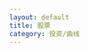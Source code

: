 ```yaml
---
layout: default
title: 股票
category: 投资/曲线
---
```

<div id="main" style="height:400px"></div>
<!-- ECharts单文件引入 -->
<script src="{{site.baseurl}}/echarts/echarts.common.min.js"></script>
<script type="text/javascript">
    // 基于准备好的dom，初始化echarts图表
    var myChart = echarts.init(document.getElementById('main')); 

    var option = {
        legend: {
            data: ['净值','净收益']
        },
        tooltip: {
            trigger: 'axis',
        },
        dataZoom: {
            show: true,
            start: 90
        },
        xAxis: {
            type : 'time',
            splitLine: {
                show: false,
            }
        },
        yAxis: [
            {
                type: 'value',
                position: 'left',
                splitLine: {
                    show: false,
                },
                scale: true,
            },
            {
                type : 'value',
                position: 'right',
                splitLine: {
                    show: false,
                },
                axisLabel: {
                    formatter: '{value}W',
                },
                scale: true,
            },
        ],
        series: [
            {
                name: '净值',
                type: 'line',
                data: [
                    [new Date(2017, 04, 21), 1.000],
                    [new Date(2017, 04, 30), 1.000],
                    [new Date(2017, 05, 03), 1.001],
                    [new Date(2017, 05, 10), 1.029],
                    [new Date(2017, 05, 18), 1.015],
                    [new Date(2017, 05, 25), 1.020],
                    [new Date(2017, 06, 01), 1.033],
                    [new Date(2017, 06, 09), 1.058],
                    [new Date(2017, 06, 16), 1.028],
                    [new Date(2017, 06, 22), 1.021],
                    [new Date(2017, 06, 29), 1.050],
                    [new Date(2017, 07, 05), 1.038],
                    [new Date(2017, 07, 12), 1.049],
                    [new Date(2017, 07, 19), 1.084],
                    [new Date(2017, 07, 27), 1.098],
                    [new Date(2017, 08, 03), 1.157],
                    [new Date(2017, 08, 10), 1.180],
                    [new Date(2017, 08, 17), 1.161],
                    [new Date(2017, 08, 23), 1.174],
                    [new Date(2017, 08, 30), 1.139],
                    [new Date(2017, 09, 07), 1.159],
                    [new Date(2017, 09, 14), 1.171],
                    [new Date(2017, 09, 21), 1.180],
                    [new Date(2017, 09, 28), 1.190],
                    [new Date(2017, 10, 04), 1.190],
                    [new Date(2017, 10, 11), 1.271],
                    [new Date(2017, 10, 18), 1.249],
                    [new Date(2017, 10, 25), 1.309],
                    [new Date(2017, 11, 02), 1.273],
                    [new Date(2017, 11, 09), 1.278],
                    [new Date(2017, 11, 16), 1.278],
                    [new Date(2017, 11, 23), 1.278],
                    [new Date(2017, 11, 30), 1.298],
                    [new Date(2018, 00, 06), 1.393],
                    [new Date(2018, 00, 13), 1.405],
                    [new Date(2018, 00, 20), 1.403],
                    [new Date(2018, 00, 27), 1.444],
                    [new Date(2018, 01, 03), 1.355],
                    [new Date(2018, 01, 10), 1.189],
                    [new Date(2018, 01, 24), 1.334],
                    [new Date(2018, 02, 03), 1.297],
                    [new Date(2018, 02, 10), 1.363],
                    [new Date(2018, 02, 17), 1.370],
                    [new Date(2018, 02, 24), 1.289],
                    [new Date(2018, 02, 30), 1.307],
                    [new Date(2018, 03, 07), 1.299],
                    [new Date(2018, 03, 14), 1.387],
                    [new Date(2018, 03, 21), 1.331],
                    [new Date(2018, 03, 28), 1.356],
                    [new Date(2018, 04, 05), 1.366],
                    [new Date(2018, 04, 12), 1.406],
                    [new Date(2018, 04, 19), 1.399],
                    [new Date(2018, 04, 26), 1.357],
                    [new Date(2018, 05, 02), 1.343],
                    [new Date(2018, 05, 10), 1.355],
                    [new Date(2018, 05, 16), 1.365],
                    [new Date(2018, 05, 23), 1.343],
                    [new Date(2018, 05, 30), 1.294],
                    [new Date(2018, 06, 08), 1.260],
                    [new Date(2018, 06, 14), 1.306],
                    [new Date(2018, 06, 22), 1.284],
                    [new Date(2018, 06, 29), 1.296],
                    [new Date(2018, 07, 04), 1.235],
                    [new Date(2018, 07, 11), 1.291],
                    [new Date(2018, 07, 18), 1.227],
                    [new Date(2018, 07, 25), 1.265],
                    [new Date(2018, 08, 01), 1.279],
                    [new Date(2018, 08, 09), 1.254],
                    [new Date(2018, 08, 16), 1.257],
                    [new Date(2018, 08, 24), 1.310],
                    [new Date(2018, 08, 30), 1.300],
                    [new Date(2018, 09, 06), 1.292],
                    [new Date(2018, 09, 13), 1.227],
                    [new Date(2018, 09, 21), 1.222],
                    [new Date(2018, 09, 28), 1.233],
                    [new Date(2018, 10, 03), 1.272],
                    [new Date(2018, 10, 10), 1.233],
                    [new Date(2018, 10, 17), 1.256],
                    [new Date(2018, 10, 24), 1.231],
                    [new Date(2018, 11, 01), 1.245],
                    [new Date(2018, 11, 08), 1.244],
                    [new Date(2018, 11, 16), 1.253],
                    [new Date(2018, 11, 23), 1.196],
                    [new Date(2018, 11, 30), 1.180],
                    [new Date(2019, 00, 05), 1.182],
                    [new Date(2019, 00, 12), 1.205],
                    [new Date(2019, 00, 20), 1.240],
                    [new Date(2019, 00, 27), 1.264],
                    [new Date(2019, 01, 09), 1.336],
                    [new Date(2019, 01, 16), 1.345],
                    [new Date(2019, 01, 24), 1.399],
                    [new Date(2019, 02, 02), 1.452],
                    [new Date(2019, 02, 10), 1.413],
                    [new Date(2019, 02, 17), 1.449],
                    [new Date(2019, 02, 22), 1.477],
                    [new Date(2019, 02, 30), 1.491],
                    [new Date(2019, 03, 07), 1.539],
                    [new Date(2019, 03, 14), 1.554],
                    [new Date(2019, 03, 20), 1.579],
                    [new Date(2019, 03, 27), 1.533],
                    [new Date(2019, 04, 04), 1.551],
                    [new Date(2019, 04, 11), 1.487],
                    [new Date(2019, 04, 18), 1.451],
                    [new Date(2019, 04, 25), 1.418],
                    [new Date(2019, 05, 02), 1.436],
                    [new Date(2019, 05, 08), 1.413],
                    [new Date(2019, 05, 16), 1.454],
                    [new Date(2019, 05, 22), 1.510],
                    [new Date(2019, 05, 29), 1.510],
                    [new Date(2019, 06, 06), 1.525],
                    [new Date(2019, 06, 14), 1.517],
                    [new Date(2019, 06, 28), 1.519],
                    [new Date(2019, 07, 11), 1.448],
                    [new Date(2019, 07, 18), 1.463],
                    [new Date(2019, 07, 25), 1.483],
                    [new Date(2019, 07, 31), 1.476],
                    [new Date(2019, 08, 07), 1.508],
                    [new Date(2019, 08, 14), 1.521],
                    [new Date(2019, 08, 21), 1.508],
                    [new Date(2019, 08, 28), 1.475],
                    [new Date(2019, 09, 13), 1.496],
                    [new Date(2019, 09, 19), 1.499],
                    [new Date(2019, 09, 27), 1.503],
                    [new Date(2019, 10, 02), 1.521],
                    [new Date(2019, 10, 09), 1.531],
                    [new Date(2019, 10, 17), 1.495],
                    [new Date(2019, 10, 24), 1.493],
                    [new Date(2019, 10, 30), 1.491],
                    [new Date(2019, 11, 08), 1.517],
                    [new Date(2019, 11, 14), 1.556],
                    [new Date(2019, 11, 21), 1.604],
                    [new Date(2019, 11, 28), 1.623],
                    [new Date(2020, 00, 05), 1.658],
                    [new Date(2020, 00, 11), 1.663],
                    [new Date(2020, 00, 18), 1.650],
                    [new Date(2020, 00, 26), 1.568],
                    [new Date(2020, 01, 08), 1.528],
                    [new Date(2020, 01, 15), 1.598],
                    [new Date(2020, 01, 23), 1.592],
                    [new Date(2020, 01, 29), 1.563],
                    [new Date(2020, 02, 07), 1.605],
                    [new Date(2020, 02, 14), 1.583],
                    [new Date(2020, 02, 21), 1.408],
                    [new Date(2020, 02, 28), 1.456],
                    [new Date(2020, 03, 12), 1.471],
                    [new Date(2020, 03, 25), 1.473],
                    [new Date(2020, 04, 02), 1.540],
                    [new Date(2020, 04, 09), 1.565],
                    [new Date(2020, 04, 16), 1.515],
                    [new Date(2020, 04, 23), 1.528],
                    [new Date(2020, 04, 30), 1.572],
                    [new Date(2020, 05, 06), 1.646],
                    [new Date(2020, 05, 13), 1.639],
                    [new Date(2020, 05, 20), 1.661],
                    [new Date(2020, 05, 27), 1.677],
                    [new Date(2020, 06, 11), 1.924],
                    [new Date(2020, 06, 18), 1.831],
                    [new Date(2020, 06, 25), 1.838],
                    [new Date(2020, 07, 01), 1.896],
                    [new Date(2020, 07, 08), 1.880],
                    [new Date(2020, 07, 15), 1.996],
                    [new Date(2020, 07, 22), 2.037],
                    [new Date(2020, 07, 29), 2.094],
                    [new Date(2020, 08, 05), 2.059],
                    [new Date(2020, 08, 12), 1.997],
                    [new Date(2020, 08, 19), 2.028],
                    [new Date(2020, 08, 26), 1.960],
                    [new Date(2020, 09, 10), 1.987],
                    [new Date(2020, 09, 18), 2.125],
                    [new Date(2020, 09, 24), 2.160],
                    [new Date(2020, 10, 01), 2.166],
                    [new Date(2020, 10, 07), 2.234],
                    [new Date(2020, 10, 14), 2.195],
                    [new Date(2020, 10, 21), 2.241],
                    [new Date(2020, 10, 29), 2.301],
                    [new Date(2020, 11, 05), 2.355],
                    [new Date(2020, 11, 12), 2.303],
                    [new Date(2020, 11, 19), 2.356],
                    [new Date(2020, 11, 26), 2.342],
                    [new Date(2021, 00, 02), 2.438],
                    [new Date(2021, 00, 09), 2.465],
                    [new Date(2021, 00, 16), 2.441],
                    [new Date(2021, 00, 23), 2.455],
                    [new Date(2021, 00, 30), 2.417],
                    [new Date(2021, 01, 06), 2.497],
                    [new Date(2021, 01, 13), 2.602],
                    [new Date(2021, 01, 21), 2.617],
                    [new Date(2021, 01, 28), 2.442],
                    [new Date(2021, 02, 06), 2.413],
                    [new Date(2021, 02, 14), 2.371],
                    [new Date(2021, 02, 20), 2.332],
                    [new Date(2021, 02, 26), 2.325],
                    [new Date(2021, 03, 04), 2.383],
                    [new Date(2021, 03, 11), 2.321],
                    [new Date(2021, 03, 18), 2.348],
                    [new Date(2021, 03, 24), 2.396],
                    [new Date(2021, 04, 01), 2.424],
                    [new Date(2021, 04, 09), 2.390],
                    [new Date(2021, 04, 15), 2.386],
                    [new Date(2021, 04, 21), 2.428],
                    [new Date(2021, 04, 29), 2.483],
                    [new Date(2021, 05, 06), 2.513],
                    [new Date(2021, 05, 14), 2.477],
                    [new Date(2021, 05, 19), 2.437],
                    [new Date(2021, 05, 27), 2.505],
                    [new Date(2021, 06, 03), 2.424],
                    [new Date(2021, 06, 11), 2.393],
                    [new Date(2021, 06, 17), 2.443],
                    [new Date(2021, 06, 25), 2.418],
                    [new Date(2021, 07, 01), 2.262],
                    [new Date(2021, 07, 07), 2.282],
                    [new Date(2021, 07, 14), 2.332],
                    [new Date(2021, 07, 21), 2.265],
                    [new Date(2021, 07, 29), 2.334],
                    [new Date(2021, 08, 04), 2.373],
                    [new Date(2021, 08, 11), 2.426],
                    [new Date(2021, 08, 19), 2.346],
                    [new Date(2021, 08, 25), 2.316],
                    [new Date(2021, 09, 10), 2.367],
                    [new Date(2021, 09, 16), 2.394],
                    [new Date(2021, 09, 23), 2.410],
                    [new Date(2021, 09, 30), 2.351],
                    [new Date(2021, 10, 06), 2.313],
                    [new Date(2021, 10, 14), 2.337],
                    [new Date(2021, 10, 21), 2.356],
                    [new Date(2021, 10, 28), 2.350],
                    [new Date(2021, 11, 05), 2.350],
                    [new Date(2021, 11, 11), 2.374],
                    [new Date(2021, 11, 19), 2.288],
                    [new Date(2021, 11, 26), 2.324],
                    [new Date(2022, 00, 01), 2.297],
                    [new Date(2022, 00, 08), 2.298],
                    [new Date(2022, 00, 15), 2.298],
                    [new Date(2022, 00, 22), 2.365],
                    [new Date(2022, 00, 30), 2.276],
                    [new Date(2022, 01, 12), 2.390],
                    [new Date(2022, 01, 19), 2.384],
                    [new Date(2022, 01, 26), 2.255],
                    [new Date(2022, 02, 06), 2.217],
                    [new Date(2022, 02, 13), 2.093],
                    [new Date(2022, 02, 19), 2.102],
                    [new Date(2022, 02, 26), 2.064],
                    [new Date(2022, 03, 03), 2.123],
                    [new Date(2022, 03, 09), 2.107],
                    [new Date(2022, 03, 17), 2.122],
                    [new Date(2022, 03, 22), 2.051],
                    [new Date(2022, 03, 30), 2.175],
                    [new Date(2022, 04, 07), 2.103],
                    [new Date(2022, 04, 15), 2.158],
                    [new Date(2022, 04, 21), 2.196],
                    [new Date(2022, 04, 29), 2.168],
                    [new Date(2022, 05, 05), 2.220],
                    [new Date(2022, 05, 11), 2.323],
                    [new Date(2022, 05, 18), 2.266],
                    [new Date(2022, 05, 26), 2.328],
                    [new Date(2022, 06, 02), 2.323],
                    [new Date(2022, 06, 09), 2.291],
                    [new Date(2022, 06, 16), 2.188],
                    [new Date(2022, 06, 23), 2.214],
                    [new Date(2022, 06, 31), 2.127],
                    [new Date(2022, 07, 06), 2.150],
                    [new Date(2022, 07, 13), 2.183],
                    [new Date(2022, 07, 20), 2.181],
                    [new Date(2022, 07, 28), 2.226],
                    [new Date(2022, 08, 03), 2.172],
                    [new Date(2022, 08, 11), 2.138],
                    [new Date(2022, 08, 17), 2.080],
                    [new Date(2022, 08, 25), 2.036],
                    [new Date(2022, 09, 02), 2.024],
                    [new Date(2022, 09, 15), 1.965],
                    [new Date(2022, 09, 22), 1.917],
                    [new Date(2022, 09, 30), 1.735],
                    [new Date(2022, 10, 05), 1.900],
                    [new Date(2022, 10, 12), 1.995],
                    [new Date(2022, 10, 20), 2.082],
                    [new Date(2022, 10, 27), 2.026],
                    [new Date(2022, 11, 03), 2.138],
                    [new Date(2022, 11, 11), 2.287],
                    [new Date(2022, 11, 31), 2.295],
                    [new Date(2023, 00, 07), 2.370],
                    [new Date(2023, 00, 15), 2.455],
                    [new Date(2023, 00, 26), 2.528],
                    [new Date(2023, 01, 04), 2.489],
                    [new Date(2023, 01, 12), 2.458],
                    [new Date(2023, 01, 18), 2.458],
                    [new Date(2023, 01, 26), 2.386],
                    [new Date(2023, 02, 18), 2.327],
                    [new Date(2023, 02, 25), 2.449],
                    [new Date(2023, 03, 02), 2.510],
                    [new Date(2023, 03, 08), 2.501],
                    [new Date(2023, 03, 16), 2.438],
                    [new Date(2023, 03, 22), 2.395],
                    [new Date(2023, 03, 29), 2.419],
                    [new Date(2023, 04, 07), 2.429],
                    [new Date(2023, 04, 14), 2.375],
                    [new Date(2023, 04, 20), 2.394],
                    [new Date(2023, 04, 28), 2.328],
                    [new Date(2023, 05, 04), 2.370],
                    [new Date(2023, 05, 11), 2.396],
                    [new Date(2023, 05, 18), 2.509],
                    [new Date(2023, 05, 24), 2.420],
                    [new Date(2023, 06, 01), 2.390],
                    [new Date(2023, 06, 09), 2.373],
                    [new Date(2023, 06, 15), 2.459],
                    [new Date(2023, 06, 22), 2.414],
                    [new Date(2023, 06, 30), 2.536],
                    [new Date(2023, 07, 05), 2.531],
                    [new Date(2023, 07, 12), 2.471],
                    [new Date(2023, 07, 19), 2.407],
                    [new Date(2023, 07, 26), 2.377],
                    [new Date(2023, 08, 02), 2.414],
                    [new Date(2023, 08, 09), 2.399],
                    [new Date(2023, 08, 17), 2.370],
                    [new Date(2023, 08, 24), 2.358],
                    [new Date(2023, 09, 15), 2.273],
                    [new Date(2023, 09, 22), 2.179],
                    [new Date(2023, 09, 29), 2.217],
                    [new Date(2023, 10, 05), 2.259],
                    [new Date(2023, 10, 12), 2.249],
                    [new Date(2023, 10, 19), 2.268],
                    [new Date(2023, 10, 25), 2.257],
                    [new Date(2023, 11, 03), 2.208],
                    [new Date(2023, 11, 10), 2.133],
                    [new Date(2023, 11, 16), 2.132],
                    [new Date(2023, 11, 23), 2.025],
                    [new Date(2024, 00, 07), 2.085],
                    [new Date(2024, 00, 13), 2.060],
                    [new Date(2024, 00, 21), 1.975],
                    [new Date(2024, 00, 27), 2.018],
                    [new Date(2024, 01, 03), 1.993],
                    [new Date(2024, 01, 24), 2.142],
                    [new Date(2024, 02, 02), 2.110],
                    [new Date(2024, 02, 10), 2.089],
                    [new Date(2024, 02, 16), 2.142],
                    [new Date(2024, 02, 23), 2.158],
                    [new Date(2024, 02, 30), 2.163],
                    [new Date(2024, 03, 13), 2.172],
                    [new Date(2024, 03, 21), 2.141],
                    [new Date(2024, 03, 27), 2.304],
                    [new Date(2024, 04, 12), 2.424],
                    [new Date(2024, 04, 18), 2.524],
                    [new Date(2024, 04, 25), 2.461],
                    [new Date(2024, 05, 01), 2.391],
                    [new Date(2024, 05, 08), 2.449],
                    [new Date(2024, 05, 15), 2.460],
                    [new Date(2024, 05, 22), 2.439],
                    [new Date(2024, 05, 30), 2.403],
                    [new Date(2024, 06, 13), 2.456],
                    [new Date(2024, 06, 21), 2.356],
                    [new Date(2024, 06, 28), 2.318],
                    [new Date(2024, 07, 04), 2.332],
                    [new Date(2024, 07, 10), 2.363],
                    [new Date(2024, 07, 25), 2.352],
                    [new Date(2024, 08, 01), 2.381],
                    [new Date(2024, 08, 07), 2.318],
                    [new Date(2024, 08, 14), 2.305],
                    [new Date(2024, 08, 21), 2.369],
                    [new Date(2024, 08, 28), 2.657],
                    [new Date(2024, 09, 12), 2.729],
                    [new Date(2024, 09, 19), 2.684],
                    [new Date(2024, 09, 26), 2.665],
                    [new Date(2024, 10, 02), 2.631],
                    [new Date(2024, 10, 09), 2.704],
                    [new Date(2024, 10, 16), 2.604],
                    [new Date(2024, 10, 23), 2.586],
                    [new Date(2024, 10, 30), 2.596],
                    [new Date(2024, 11, 07), 2.679],
                    [new Date(2024, 11, 14), 2.691],
                    [new Date(2024, 11, 21), 2.719],
                ]
            },
            {
                name: '净收益',
                type: 'line',
                yAxisIndex: 1,
                data: [
                    [new Date(2018, 05, 30), 13.71],
                    [new Date(2018, 06, 08), 10.41],
                    [new Date(2018, 06, 14), 14.67],
                    [new Date(2018, 06, 22), 12.08],
                    [new Date(2018, 06, 29), 13.46],
                    [new Date(2018, 07, 04), 7.38],
                    [new Date(2018, 07, 11), 12.82],
                    [new Date(2018, 07, 18), 6.63],
                    [new Date(2018, 07, 25), 10.44],
                    [new Date(2018, 08, 01), 11.71],
                    [new Date(2018, 08, 09), 9.19],
                    [new Date(2018, 08, 16), 9.47],
                    [new Date(2018, 08, 24), 14.53],
                    [new Date(2018, 08, 30), 13.56],
                    [new Date(2018, 09, 06), 12.72],
                    [new Date(2018, 09, 13), 6.41],
                    [new Date(2018, 09, 21), 5.85],
                    [new Date(2018, 09, 28), 6.91],
                    [new Date(2018, 10, 03), 10.76],
                    [new Date(2018, 10, 10), 6.89],
                    [new Date(2018, 10, 17), 9.17],
                    [new Date(2018, 10, 24), 6.66],
                    [new Date(2018, 11, 01), 8.00],
                    [new Date(2018, 11, 08), 8.14],
                    [new Date(2018, 11, 16), 8.93],
                    [new Date(2018, 11, 23), 3.41],
                    [new Date(2018, 11, 30), 1.93],
                    [new Date(2019, 00, 05), 2.21],
                    [new Date(2019, 00, 12), 4.77],
                    [new Date(2019, 00, 20), 8.04],
                    [new Date(2019, 00, 27), 10.47],
                    [new Date(2019, 01, 09), 17.36],
                    [new Date(2019, 01, 16), 18.20],
                    [new Date(2019, 01, 24), 23.62],
                    [new Date(2019, 02, 02), 28.75],
                    [new Date(2019, 02, 10), 25.35],
                    [new Date(2019, 02, 17), 28.46],
                    [new Date(2019, 02, 22), 30.80],
                    [new Date(2019, 02, 30), 32.05],
                    [new Date(2019, 03, 07), 36.14],
                    [new Date(2019, 03, 14), 37.34],
                    [new Date(2019, 03, 20), 39.51],
                    [new Date(2019, 03, 27), 35.45],
                    [new Date(2019, 04, 04), 37.03],
                    [new Date(2019, 04, 11), 31.21],
                    [new Date(2019, 04, 18), 27.92],
                    [new Date(2019, 04, 25), 24.81],
                    [new Date(2019, 05, 02), 26.52],
                    [new Date(2019, 05, 08), 24.20],
                    [new Date(2019, 05, 16), 28.27],
                    [new Date(2019, 05, 22), 33.97],
                    [new Date(2019, 05, 29), 33.90],
                    [new Date(2019, 06, 06), 35.40],
                    [new Date(2019, 06, 14), 34.61],
                    [new Date(2019, 06, 28), 34.81],
                    [new Date(2019, 07, 11), 26.64],
                    [new Date(2019, 07, 18), 28.38],
                    [new Date(2019, 07, 25), 30.03],
                    [new Date(2019, 07, 31), 29.48],
                    [new Date(2019, 08, 07), 32.97],
                    [new Date(2019, 08, 14), 34.62],
                    [new Date(2019, 08, 21), 33.08],
                    [new Date(2019, 08, 28), 29.38],
                    [new Date(2019, 09, 13), 31.86],
                    [new Date(2019, 09, 19), 32.13],
                    [new Date(2019, 09, 27), 32.62],
                    [new Date(2019, 10, 02), 34.59],
                    [new Date(2019, 10, 09), 35.80],
                    [new Date(2019, 10, 17), 31.97],
                    [new Date(2019, 10, 24), 31.62],
                    [new Date(2019, 10, 30), 31.46],
                    [new Date(2019, 11, 08), 34.19],
                    [new Date(2019, 11, 14), 38.45],
                    [new Date(2019, 11, 21), 43.58],
                    [new Date(2019, 11, 28), 45.62],
                    [new Date(2020, 00, 05), 49.46],
                    [new Date(2020, 00, 11), 50.15],
                    [new Date(2020, 00, 18), 48.83],
                    [new Date(2020, 00, 26), 39.88],
                    [new Date(2020, 01, 08), 35.42],
                    [new Date(2020, 01, 15), 42.97],
                    [new Date(2020, 01, 23), 42.12],
                    [new Date(2020, 01, 29), 39.14],
                    [new Date(2020, 02, 07), 43.90],
                    [new Date(2020, 02, 14), 41.17],
                    [new Date(2020, 02, 21), 22.14],
                    [new Date(2020, 02, 28), 27.33],
                    [new Date(2020, 03, 12), 29.12],
                    [new Date(2020, 03, 25), 29.17],
                    [new Date(2020, 04, 02), 36.28],
                    [new Date(2020, 04, 09), 39.11],
                    [new Date(2020, 04, 16), 37.36],
                    [new Date(2020, 04, 23), 35.03],
                    [new Date(2020, 04, 30), 41.09],
                    [new Date(2020, 05, 06), 48.97],
                    [new Date(2020, 05, 13), 48.20],
                    [new Date(2020, 05, 20), 50.67],
                    [new Date(2020, 05, 27), 52.54],
                    [new Date(2020, 06, 11), 80.46],
                    [new Date(2020, 06, 18), 69.95],
                    [new Date(2020, 06, 25), 70.70],
                    [new Date(2020, 07, 01), 77.26],
                    [new Date(2020, 07, 08), 75.51],
                    [new Date(2020, 07, 15), 88.55],
                    [new Date(2020, 07, 22), 93.24],
                    [new Date(2020, 07, 29), 99.70],
                    [new Date(2020, 08, 05), 95.72],
                    [new Date(2020, 08, 12), 88.74],
                    [new Date(2020, 08, 19), 92.24],
                    [new Date(2020, 08, 26), 84.51],
                    [new Date(2020, 09, 10), 87.59],
                    [new Date(2020, 09, 18), 103.14],
                    [new Date(2020, 09, 24), 107.19],
                    [new Date(2020, 10, 01), 107.81],
                    [new Date(2020, 10, 07), 116.00],
                    [new Date(2020, 10, 14), 113.03],
                    [new Date(2020, 10, 21), 118.39],
                    [new Date(2020, 10, 29), 125.25],
                    [new Date(2020, 11, 05), 131.57],
                    [new Date(2020, 11, 12), 125.53],
                    [new Date(2020, 11, 19), 131.58],
                    [new Date(2020, 11, 26), 129.98],
                    [new Date(2021, 00, 02), 141.09],
                    [new Date(2021, 00, 09), 144.86],
                    [new Date(2021, 00, 16), 141.48],
                    [new Date(2021, 00, 23), 143.41],
                    [new Date(2021, 00, 30), 138.17],
                    [new Date(2021, 01, 06), 149.27],
                    [new Date(2021, 01, 13), 163.84],
                    [new Date(2021, 01, 21), 166.01],
                    [new Date(2021, 01, 28), 140.48],
                    [new Date(2021, 02, 06), 136.21],
                    [new Date(2021, 02, 14), 130.06],
                    [new Date(2021, 02, 20), 124.31],
                    [new Date(2021, 02, 26), 123.28],
                    [new Date(2021, 03, 04), 131.78],
                    [new Date(2021, 03, 11), 122.81],
                    [new Date(2021, 03, 18), 126.63],
                    [new Date(2021, 03, 24), 133.63],
                    [new Date(2021, 04, 01), 137.84],
                    [new Date(2021, 04, 09), 132.81],
                    [new Date(2021, 04, 15), 132.26],
                    [new Date(2021, 04, 21), 138.44],
                    [new Date(2021, 04, 29), 146.36],
                    [new Date(2021, 05, 06), 150.74],
                    [new Date(2021, 05, 14), 145.57],
                    [new Date(2021, 05, 19), 139.73],
                    [new Date(2021, 05, 27), 149.67],
                    [new Date(2021, 06, 03), 137.74],
                    [new Date(2021, 06, 11), 133.22],
                    [new Date(2021, 06, 17), 140.60],
                    [new Date(2021, 06, 25), 136.86],
                    [new Date(2021, 07, 01), 114.17],
                    [new Date(2021, 07, 07), 117.13],
                    [new Date(2021, 07, 14), 124.42],
                    [new Date(2021, 07, 21), 114.59],
                    [new Date(2021, 07, 29), 124.63],
                    [new Date(2021, 08, 04), 130.34],
                    [new Date(2021, 08, 11), 138.08],
                    [new Date(2021, 08, 19), 126.45],
                    [new Date(2021, 08, 25), 122.06],
                    [new Date(2021, 09, 10), 129.54],
                    [new Date(2021, 09, 16), 133.41],
                    [new Date(2021, 09, 23), 135.79],
                    [new Date(2021, 09, 30), 127.13],
                    [new Date(2021, 10, 06), 121.51],
                    [new Date(2021, 10, 14), 125.09],
                    [new Date(2021, 10, 21), 127.90],
                    [new Date(2021, 10, 28), 127.03],
                    [new Date(2021, 11, 05), 126.92],
                    [new Date(2021, 11, 11), 130.49],
                    [new Date(2021, 11, 19), 117.82],
                    [new Date(2021, 11, 26), 123.20],
                    [new Date(2022, 00, 01), 119.13],
                    [new Date(2022, 00, 08), 119.24],
                    [new Date(2022, 00, 15), 119.29],
                    [new Date(2022, 00, 22), 129.18],
                    [new Date(2022, 00, 30), 116.08],
                    [new Date(2022, 01, 12), 132.92],
                    [new Date(2022, 01, 19), 132.01],
                    [new Date(2022, 01, 26), 112.97],
                    [new Date(2022, 02, 06), 107.33],
                    [new Date(2022, 02, 13), 89.02],
                    [new Date(2022, 02, 19), 90.36],
                    [new Date(2022, 02, 26), 84.70],
                    [new Date(2022, 03, 03), 93.38],
                    [new Date(2022, 03, 09), 91.09],
                    [new Date(2022, 03, 17), 93.25],
                    [new Date(2022, 03, 22), 82.71],
                    [new Date(2022, 03, 30), 101.17],
                    [new Date(2022, 04, 07), 90.41],
                    [new Date(2022, 04, 15), 98.62],
                    [new Date(2022, 04, 21), 104.28],
                    [new Date(2022, 04, 29), 100.11],
                    [new Date(2022, 05, 05), 107.71],
                    [new Date(2022, 05, 11), 122.94],
                    [new Date(2022, 05, 18), 113.69],
                    [new Date(2022, 05, 26), 123.70],
                    [new Date(2022, 06, 02), 122.97],
                    [new Date(2022, 06, 09), 118.18],
                    [new Date(2022, 06, 16), 103.07],
                    [new Date(2022, 06, 23), 106.88],
                    [new Date(2022, 06, 31), 93.99],
                    [new Date(2022, 07, 06), 97.45],
                    [new Date(2022, 07, 13), 102.26],
                    [new Date(2022, 07, 20), 101.99],
                    [new Date(2022, 07, 28), 108.68],
                    [new Date(2022, 08, 03), 100.7],
                    [new Date(2022, 08, 11), 95.66],
                    [new Date(2022, 08, 17), 86.97],
                    [new Date(2022, 08, 25), 80.53],
                    [new Date(2022, 09, 02), 78.73],
                    [new Date(2022, 09, 15), 69.96],
                    [new Date(2022, 09, 22), 62.86],
                    [new Date(2022, 09, 30), 35.97],
                    [new Date(2022, 10, 05), 60.46],
                    [new Date(2022, 10, 12), 74.40],
                    [new Date(2022, 10, 20), 87.32],
                    [new Date(2022, 10, 27), 79.00],
                    [new Date(2022, 11, 03), 95.64],
                    [new Date(2022, 11, 11), 117.63],
                    [new Date(2022, 11, 31), 118.86],
                    [new Date(2023, 00, 07), 129.90],
                    [new Date(2023, 00, 15), 142.49],
                    [new Date(2023, 00, 26), 153.38],
                    [new Date(2023, 01, 04), 147.55],
                    [new Date(2023, 01, 12), 142.91],
                    [new Date(2023, 01, 18), 142.91],
                    [new Date(2023, 01, 26), 132.34],
                    [new Date(2023, 02, 18), 123.64],
                    [new Date(2023, 02, 25), 141.7],
                    [new Date(2023, 03, 02), 150.6],
                    [new Date(2023, 03, 08), 149.32],
                    [new Date(2023, 03, 16), 140.05],
                    [new Date(2023, 03, 22), 133.59],
                    [new Date(2023, 03, 29), 137.26],
                    [new Date(2023, 04, 07), 138.52],
                    [new Date(2023, 04, 14), 130.66],
                    [new Date(2023, 04, 20), 133.56],
                    [new Date(2023, 04, 28), 123.78],
                    [new Date(2023, 05, 04), 129.95],
                    [new Date(2023, 05, 11), 133.74],
                    [new Date(2023, 05, 18), 150.54],
                    [new Date(2023, 05, 24), 137.39],
                    [new Date(2023, 06, 01), 133.84],
                    [new Date(2023, 06, 09), 130.27],
                    [new Date(2023, 06, 15), 143.42],
                    [new Date(2023, 06, 22), 136.55],
                    [new Date(2023, 06, 30), 155.16],
                    [new Date(2023, 07, 05), 154.31],
                    [new Date(2023, 07, 12), 145.14],
                    [new Date(2023, 07, 19), 135.40],
                    [new Date(2023, 07, 26), 130.95],
                    [new Date(2023, 08, 02), 136.56],
                    [new Date(2023, 08, 09), 134.30],
                    [new Date(2023, 08, 17), 129.76],
                    [new Date(2023, 08, 24), 127.95],
                    [new Date(2023, 09, 15), 115.11],
                    [new Date(2023, 09, 22), 100.86],
                    [new Date(2023, 09, 29), 106.57],
                    [new Date(2023, 10, 05), 112.94],
                    [new Date(2023, 10, 12), 111.49],
                    [new Date(2023, 10, 19), 114.38],
                    [new Date(2023, 10, 25), 112.71],
                    [new Date(2023, 11, 03), 105.20],
                    [new Date(2023, 11, 10), 94.22],
                    [new Date(2023, 11, 16), 94.22],
                    [new Date(2023, 11, 23), 78.60],
                    [new Date(2024, 00, 07), 87.30],
                    [new Date(2024, 00, 13), 83.70],
                    [new Date(2024, 00, 21), 71.40],
                    [new Date(2024, 00, 27), 77.62],
                    [new Date(2024, 01, 03), 73.96],
                    [new Date(2024, 01, 24), 95.67],
                    [new Date(2024, 02, 02), 90.85],
                    [new Date(2024, 02, 10), 87.71],
                    [new Date(2024, 02, 16), 95.58],
                    [new Date(2024, 02, 23), 97.97],
                    [new Date(2024, 02, 30), 98.68],
                    [new Date(2024, 03, 13), 100.08],
                    [new Date(2024, 03, 21), 95.45],
                    [new Date(2024, 03, 27), 119.79],
                    [new Date(2024, 04, 12), 137.69],
                    [new Date(2024, 04, 18), 152.58],
                    [new Date(2024, 04, 25), 143.11],
                    [new Date(2024, 05, 01), 132.75],
                    [new Date(2024, 05, 08), 141.46],
                    [new Date(2024, 05, 15), 143.06],
                    [new Date(2024, 05, 22), 139.98],
                    [new Date(2024, 05, 30), 134.53],
                    [new Date(2024, 06, 13), 142.44],
                    [new Date(2024, 06, 21), 127.51],
                    [new Date(2024, 06, 28), 121.79],
                    [new Date(2024, 07, 04), 124.04],
                    [new Date(2024, 07, 10), 128.63],
                    [new Date(2024, 07, 25), 126.96],
                    [new Date(2024, 08, 01), 131.38],
                    [new Date(2024, 08, 07), 121.82],
                    [new Date(2024, 08, 14), 119.93],
                    [new Date(2024, 08, 21), 129.44],
                    [new Date(2024, 08, 28), 172.44],
                    [new Date(2024, 09, 12), 183.80],
                    [new Date(2024, 09, 19), 176.66],
                    [new Date(2024, 09, 26), 173.73],
                    [new Date(2024, 10, 02), 168.39],
                    [new Date(2024, 10, 09), 179.82],
                    [new Date(2024, 10, 16), 164.00],
                    [new Date(2024, 10, 23), 161.25],
                    [new Date(2024, 10, 30), 162.76],
                    [new Date(2024, 11, 07), 175.64],
                    [new Date(2024, 11, 14), 177.45],
                    [new Date(2024, 11, 21), 181.66],
                ]
            },
        ]
    };

    // 为echarts对象加载数据 
    myChart.setOption(option); 
</script>


